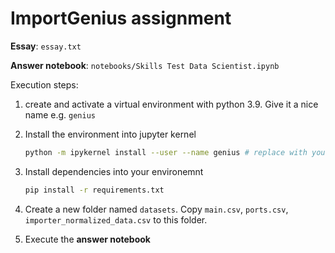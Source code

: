 # ImportGenius assignment

**Essay**: `essay.txt`

**Answer notebook**: `notebooks/Skills Test Data Scientist.ipynb`

Execution steps:

1. create and activate a virtual environment with python 3.9. Give it a nice name e.g. `genius`

2. Install the environment into jupyter kernel

    ```bash
    python -m ipykernel install --user --name genius # replace with your actual env name
    ```

3. Install dependencies into your environemnt
    ```bash
    pip install -r requirements.txt
    ```
4. Create a new folder named `datasets`. Copy `main.csv`, `ports.csv`, `importer_normalized_data.csv` to this folder.

5. Execute the **answer notebook**


